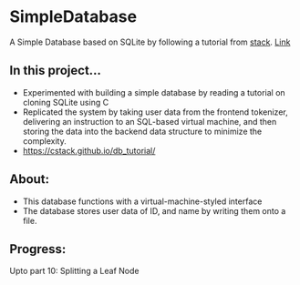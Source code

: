 # SimpleDatabase
A Simple Database based on SQLite by following a tutorial from [stack](https://github.com/cstack). [Link](https://cstack.github.io/db_tutorial/)

## In this project...
-	Experimented with building a simple database by reading a tutorial on cloning SQLite using C
-	Replicated the system by taking user data from the frontend tokenizer, delivering an instruction to an SQL-based virtual machine, and then storing the data into the backend data structure to minimize the complexity.
-	https://cstack.github.io/db_tutorial/

## About:
- This database functions with a virtual-machine-styled interface
- The database stores user data of ID, and name by writing them onto a file.

## Progress:
Upto part 10: Splitting a Leaf Node
